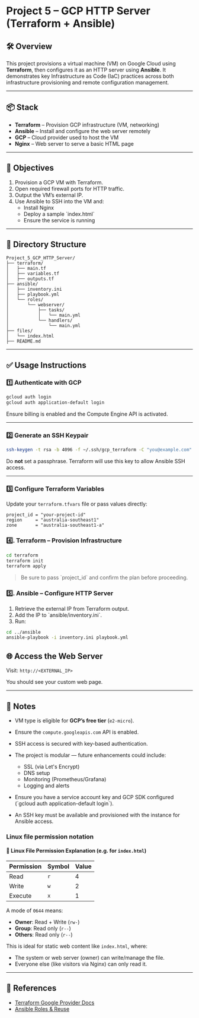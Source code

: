 # Project 5 – GCP HTTP Server (Terraform + Ansible)

## 🛠️ Overview

This project provisions a virtual machine (VM) on Google Cloud using **Terraform**, then configures it as an HTTP server using **Ansible**. It demonstrates key Infrastructure as Code (IaC) practices across both infrastructure provisioning and remote configuration management.

---

## 📦 Stack

- **Terraform** – Provision GCP infrastructure (VM, networking)
- **Ansible** – Install and configure the web server remotely
- **GCP** – Cloud provider used to host the VM
- **Nginx** – Web server to serve a basic HTML page

---

## 🚀 Objectives

1. Provision a GCP VM with Terraform.
2. Open required firewall ports for HTTP traffic.
3. Output the VM’s external IP.
4. Use Ansible to SSH into the VM and:
   - Install Nginx
   - Deploy a sample \`index.html\`
   - Ensure the service is running

---

## 📁 Directory Structure
```plaintext
Project_5_GCP_HTTP_Server/
├── terraform/
│   ├── main.tf
│   ├── variables.tf
│   ├── outputs.tf
├── ansible/
│   ├── inventory.ini
│   ├── playbook.yml
│   └── roles/
│       └── webserver/
│           ├── tasks/
│           │   └── main.yml
│           └── handlers/
│               └── main.yml
├── files/
│   └── index.html
├── README.md
```
---

## ✅ Usage Instructions

### 1️⃣ Authenticate with GCP
```bash
gcloud auth login
gcloud auth application-default login
```

Ensure billing is enabled and the Compute Engine API is activated.

---

### 2️⃣ Generate an SSH Keypair

```bash
ssh-keygen -t rsa -b 4096 -f ~/.ssh/gcp_terraform -C "you@example.com"
```

Do **not** set a passphrase. Terraform will use this key to allow Ansible SSH access.

---

### 3️⃣ Configure Terraform Variables

Update your `terraform.tfvars` file or pass values directly:

```hcl
project_id = "your-project-id"
region     = "australia-southeast1"
zone       = "australia-southeast1-a"
```

### 4️⃣. Terraform – Provision Infrastructure

```bash
cd terraform
terraform init
terraform apply
```

> Be sure to pass \`project_id\` and confirm the plan before proceeding.

### 5️⃣. Ansible – Configure HTTP Server

1. Retrieve the external IP from Terraform output.
2. Add the IP to \`ansible/inventory.ini\`.
3. Run:

```bash
cd ../ansible
ansible-playbook -i inventory.ini playbook.yml
```

## 🌐 Access the Web Server

Visit: `http://<EXTERNAL_IP>`

You should see your custom web page.

---

## 🔐 Notes

- VM type is eligible for **GCP’s free tier** (`e2-micro`).
- Ensure the `compute.googleapis.com` API is enabled.
- SSH access is secured with key-based authentication.
- The project is modular — future enhancements could include:
  - SSL (via Let's Encrypt)
  - DNS setup
  - Monitoring (Prometheus/Grafana)
  - Logging and alerts


- Ensure you have a service account key and GCP SDK configured (\`gcloud auth application-default login\`).
- An SSH key must be available and provisioned with the instance for Ansible access.


### Linux file permission notation
#### 📎 Linux File Permission Explanation (e.g. for `index.html`)

| Permission | Symbol | Value |
|------------|--------|-------|
| Read       | `r`    | 4     |
| Write      | `w`    | 2     |
| Execute    | `x`    | 1     |

A mode of `0644` means:

- **Owner**: Read + Write (`rw-`)
- **Group**: Read only (`r--`)
- **Others**: Read only (`r--`)

This is ideal for static web content like `index.html`, where:

- The system or web server (owner) can write/manage the file.
- Everyone else (like visitors via Nginx) can only read it.

---

## 📎 References

- [Terraform Google Provider Docs](https://registry.terraform.io/providers/hashicorp/google/latest/docs)
- [Ansible Roles & Reuse](https://docs.ansible.com/ansible/latest/playbook_guide/playbooks_reuse_roles.html)
